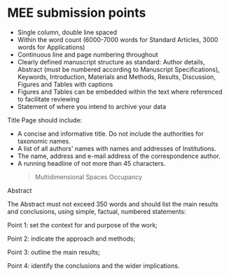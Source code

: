 # MEE submission points
 * Single column, double line spaced
 * Within the word count (6000-7000 words for Standard Articles, 3000 words for Applications)
 * Continuous line and page numbering throughout
 * Clearly defined manuscript structure as standard: Author details, Abstract (must be numbered according to Manuscript Specifications), Keywords, Introduction, Materials and Methods, Results, Discussion, Figures and Tables with captions
 * Figures and Tables can be embedded within the text where referenced to facilitate reviewing
 * Statement of where you intend to archive your data

Title Page should include:

 * A concise and informative title. Do not include the authorities for taxonomic names.
 * A list of all authors' names with names and addresses of Institutions.
 * The name, address and e-mail address of the correspondence author.
 * A running headline of not more than 45 characters.
    > Multidimensional Spaces Occupancy


Abstract

The Abstract must not exceed 350 words and should list the main results and conclusions, using simple, factual, numbered statements:

Point 1: set the context for and purpose of the work;

Point 2: indicate the approach and methods;

Point 3: outline the main results;

Point 4: identify the conclusions and the wider implications.


 